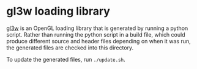 # gl3w loading library

[gl3w](https://github.com/skaslev/gl3w) is an OpenGL loading library that is generated
by running a python script. Rather than running the python script in a build file, which
could produce different source and header files depending on when it was run, the generated
files are checked into this directory.

To update the generated files, run `./update.sh`.
